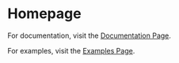# Homepage

For documentation, visit the [Documentation Page](documentation.md).

For examples, visit the [Examples Page](examples.md).
